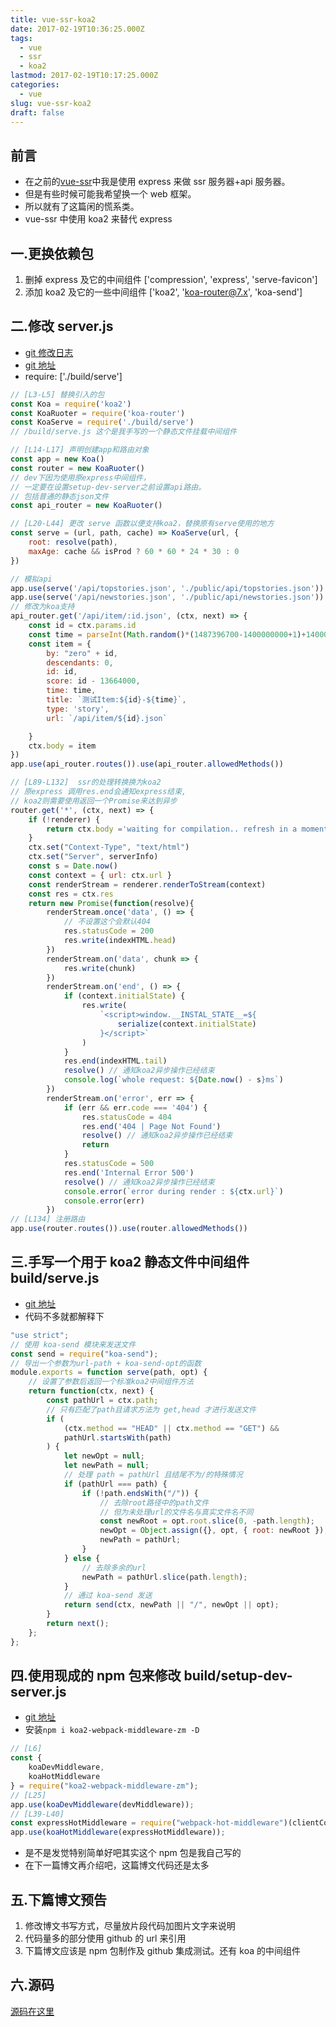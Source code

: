 ```yaml
---
title: vue-ssr-koa2
date: 2017-02-19T10:36:25.000Z
tags:
  - vue
  - ssr
  - koa2
lastmod: 2017-02-19T10:17:25.000Z
categories:
  - vue
slug: vue-ssr-koa2
draft: false
---
```


## 前言

-   在之前的[vue-ssr](http://blog.zeromake.com/pages/vue-ssr)中我是使用 express 来做 ssr 服务器+api 服务器。
-   但是有些时候可能我希望换一个 web 框架。
-   所以就有了这篇闲的慌系类。
-   vue-ssr 中使用 koa2 来替代 express

<!--more-->

## 一.更换依赖包

1. 删掉 express 及它的中间组件 ['compression', 'express', 'serve-favicon']
2. 添加 koa2 及它的一些中间组件 ['koa2', 'koa-router@7.x', 'koa-send']

## 二.修改 server.js

-   [git 修改日志](https://github.com/zeromake/my-vue-hackernews/commit/30a6ae819daee46e0fbddafdb61f7b246a11da50)
-   [git 地址](https://github.com/zeromake/my-vue-hackernews/blob/ssr-demo-koa2/server.js)
-   require: ['./build/serve']

```javascript
// [L3-L5] 替换引入的包
const Koa = require('koa2')
const KoaRuoter = require('koa-router')
const KoaServe = require('./build/serve')
// /build/serve.js 这个是我手写的一个静态文件挂载中间组件

// [L14-L17] 声明创建app和路由对象
const app = new Koa()
const router = new KoaRuoter()
// dev下因为使用原express中间组件，
// 一定要在设置setup-dev-server之前设置api路由。
// 包括普通的静态json文件
const api_router = new KoaRuoter()

// [L20-L44] 更改 serve 函数以便支持koa2，替换原有serve使用的地方
const serve = (url, path, cache) => KoaServe(url, {
    root: resolve(path),
    maxAge: cache && isProd ? 60 * 60 * 24 * 30 : 0
})

// 模拟api
app.use(serve('/api/topstories.json', './public/api/topstories.json'))
app.use(serve('/api/newstories.json', './public/api/newstories.json'))
// 修改为koa支持
api_router.get('/api/item/:id.json', (ctx, next) => {
    const id = ctx.params.id
    const time = parseInt(Math.random()*(1487396700-1400000000+1)+1400000000)
    const item = {
        by: "zero" + id,
        descendants: 0,
        id: id,
        score: id - 13664000,
        time: time,
        title: `测试Item:${id}-${time}`,
        type: 'story',
        url: `/api/item/${id}.json`

    }
    ctx.body = item
})
app.use(api_router.routes()).use(api_router.allowedMethods())

// [L89-L132]  ssr的处理转换换为koa2
// 原express 调用res.end会通知express结束,
// koa2则需要使用返回一个Promise来达到异步
router.get('*', (ctx, next) => {
    if (!renderer) {
        return ctx.body ='waiting for compilation.. refresh in a moment.'
    }
    ctx.set("Context-Type", "text/html")
    ctx.set("Server", serverInfo)
    const s = Date.now()
    const context = { url: ctx.url }
    const renderStream = renderer.renderToStream(context)
    const res = ctx.res
    return new Promise(function(resolve){
        renderStream.once('data', () => {
            // 不设置这个会默认404
            res.statusCode = 200
            res.write(indexHTML.head)
        })
        renderStream.on('data', chunk => {
            res.write(chunk)
        })
        renderStream.on('end', () => {
            if (context.initialState) {
                res.write(
                    `<script>window.__INSTAL_STATE__=${
                        serialize(context.initialState)
                    }</script>`
                )
            }
            res.end(indexHTML.tail)
            resolve() // 通知koa2异步操作已经结束
            console.log(`whole request: ${Date.now() - s}ms`)
        })
        renderStream.on('error', err => {
            if (err && err.code === '404') {
                res.statusCode = 404
                res.end('404 | Page Not Found')
                resolve() // 通知koa2异步操作已经结束
                return
            }
            res.statusCode = 500
            res.end('Internal Error 500')
            resolve() // 通知koa2异步操作已经结束
            console.error(`error during render : ${ctx.url}`)
            console.error(err)
        })
// [L134] 注册路由
app.use(router.routes()).use(router.allowedMethods())
```

## 三.手写一个用于 koa2 静态文件中间组件 build/serve.js

-   [git 地址](https://github.com/zeromake/my-vue-hackernews/blob/ssr-demo-koa2/build/serve.js)
-   代码不多就都解释下

```javascript
"use strict";
// 使用 koa-send 模块来发送文件
const send = require("koa-send");
// 导出一个参数为url-path + koa-send-opt的函数
module.exports = function serve(path, opt) {
    // 设置了参数后返回一个标准koa2中间组件方法
    return function(ctx, next) {
        const pathUrl = ctx.path;
        // 只有匹配了path且请求方法为 get,head 才进行发送文件
        if (
            (ctx.method == "HEAD" || ctx.method == "GET") &&
            pathUrl.startsWith(path)
        ) {
            let newOpt = null;
            let newPath = null;
            // 处理 path = pathUrl 且结尾不为/的特殊情况
            if (pathUrl === path) {
                if (!path.endsWith("/")) {
                    // 去除root路径中的path文件
                    // 但为未处理url的文件名与真实文件名不同
                    const newRoot = opt.root.slice(0, -path.length);
                    newOpt = Object.assign({}, opt, { root: newRoot });
                    newPath = pathUrl;
                }
            } else {
                // 去除多余的url
                newPath = pathUrl.slice(path.length);
            }
            // 通过 koa-send 发送
            return send(ctx, newPath || "/", newOpt || opt);
        }
        return next();
    };
};
```

## 四.使用现成的 npm 包来修改 build/setup-dev-server.js

-   [git 地址](https://github.com/zeromake/my-vue-hackernews/blob/ssr-demo-koa2/build/setup-dev-server.js)
-   安装`npm i koa2-webpack-middleware-zm -D`

```javascript
// [L6]
const {
    koaDevMiddleware,
    koaHotMiddleware
} = require("koa2-webpack-middleware-zm");
// [L25]
app.use(koaDevMiddleware(devMiddleware));
// [L39-L40]
const expressHotMiddleware = require("webpack-hot-middleware")(clientCompiler);
app.use(koaHotMiddleware(expressHotMiddleware));
```

-   是不是发觉特别简单好吧其实这个 npm 包是我自己写的
-   在下一篇博文再介绍吧，这篇博文代码还是太多

## 五.下篇博文预告

1. 修改博文书写方式，尽量放片段代码加图片文字来说明
2. 代码量多的部分使用 github 的 url 来引用
3. 下篇博文应该是 npm 包制作及 github 集成测试。还有 koa 的中间组件

## 六.源码

[源码在这里](https://github.com/zeromake/my-vue-hackernews/tree/ssr-demo-koa2)
